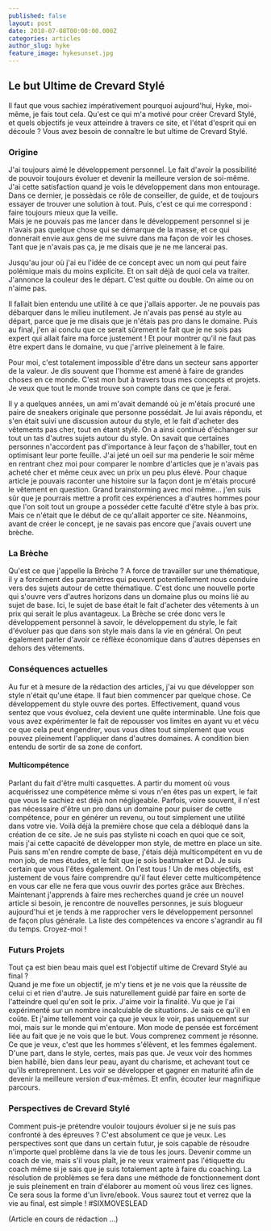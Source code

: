 ```yaml
---
published: false
layout: post
date: 2018-07-08T00:00:00.000Z
categories: articles
author_slug: hyke
feature_image: hykesunset.jpg
---
```

## Le but Ultime de Crevard Stylé

Il faut que vous sachiez impérativement pourquoi aujourd'hui, Hyke, moi-même, je fais tout cela.
Qu'est ce qui m'a motivé pour créer Crevard Stylé, et quels objectifs je veux atteindre à travers ce site, et l'état d'esprit qui en découle ?
Vous avez besoin de connaître le but ultime de Crevard Stylé.

### Origine 

J'ai toujours aimé le développement personnel. Le fait d'avoir la possibilité de pouvoir toujours évoluer et devenir la meilleure version de soi-même. J'ai cette satisfaction quand je vois le développement dans mon entourage. Dans ce dernier, je possèdais ce rôle de conseiller, de guide, et de toujours essayer de trouver une solution à tout. Puis, c'est ce qui me correspond : faire toujours mieux que la veille.  
Mais je ne pouvais pas me lancer dans le développement personnel si je n'avais pas quelque chose qui se démarque de la masse, et ce qui donnerait envie aux gens de me suivre dans ma façon de voir les choses. Tant que je n'avais pas ça, je me disais que je ne me lancerai pas.  

Jusqu'au jour où j'ai eu l'idée de ce concept avec un nom qui peut faire polémique mais du moins explicite. Et on sait déjà de quoi cela va traiter. J'annonce la couleur des le départ. C'est quitte ou double. On aime ou on n'aime pas.  

Il fallait bien entendu une utilité à ce que j'allais apporter. Je ne pouvais pas débarquer dans le milieu inutilement. Je n'avais pas pensé au style au départ, parce que je me disais que je n'étais pas pro dans le domaine. Puis au final, j'en ai conclu que ce serait sûrement le fait que je ne sois pas expert qui allait faire ma force justement ! Et pour montrer qu'il ne faut pas être expert dans le domaine, vu que j'arrive pleinement à le faire.

Pour moi, c'est totalement impossible d'être dans un secteur sans apporter de la valeur. Je dis souvent que l'homme est amené à faire de grandes choses en ce monde. C'est mon but à travers tous mes concepts et projets. Je veux que tout le monde trouve son compte dans ce que je ferai.  

Il y a quelques années, un ami m'avait demandé où je m'étais procuré une paire de sneakers originale que personne possédait. Je lui avais répondu, et s'en était suivi une discussion autour du style, et le fait d'acheter des vêtements pas cher, tout en étant stylé. On a ainsi continué d'échanger sur tout un tas d'autres sujets autour du style. On savait que certaines personnes n'accordent pas d'importance à leur façon de s'habiller, tout en optimisant leur porte feuille.
J'ai jeté un oeil sur ma penderie le soir même en rentrant chez moi pour comparer le nombre d'articles que je n'avais pas acheté cher et même ceux avec un prix un peu plus élevé. Pour chaque article je pouvais raconter une histoire sur la façon dont je m'étais procuré le vêtement en question.
Grand brainstorming avec moi même... j'en suis sûr que je pourrais mettre a profit ces expériences a d'autres hommes pour que l'on soit tout un groupe a posséder cette faculté d'être style à bas prix. Mais ce n'était que le début de ce qu'allait apporter ce site. Néanmoins, avant de créer le concept, je ne savais pas encore que j'avais ouvert une brèche. 

### La Brèche

Qu'est ce que j'appelle la Brèche ?  A force de travailler sur une thématique, il y a forcément des paramètres qui peuvent potentiellement nous conduire vers des sujets autour de cette thématique. C'est donc une nouvelle porte qui s'ouvre vers d'autres horizons dans un domaine plus ou moins lié au sujet de base. Ici, le sujet de base était le fait d'acheter des vêtements à un prix qui serait le plus avantageux. La Brèche se crée donc vers le développement personnel à savoir, le développement du style, le fait d'évoluer pas que dans son style mais dans la vie en général. On peut également parler d'avoir ce réflèxe économique dans d'autres dépenses en dehors des vêtements.  

### Conséquences actuelles

Au fur et à mesure de la rédaction des articles, j'ai vu que développer son style n'était qu'une étape. Il faut bien commencer par quelque chose. Ce développement du style ouvre des portes. Effectivement, quand vous sentez que vous évoluez, cela devient une quête interminable. Une fois que vous avez expérimenter le fait de repousser vos limites en ayant vu et vécu ce que cela peut engendrer, vous vous dites tout simplement que vous pouvez pleinement l'appliquer dans d'autres domaines. A condition bien entendu de sortir de sa zone de confort.

#### Multicompétence
Parlant du fait d'être multi casquettes. A partir du moment où vous acquérissez une compétence même si vous n'en êtes pas un expert, le fait que vous le sachiez est déjà non négligeable. Parfois, voire souvent, il n'est pas nécessaire d'être un pro dans un domaine pour puiser de cette compétence, pour en générer un revenu, ou tout simplement une utilité dans votre vie.
Voilà déjà la première chose que cela a débloqué dans la création de ce site. Je ne suis pas styliste ni coach en quoi que ce soit, mais j'ai cette capacité de développer mon style, de mettre en place un site. Puis sans m'en rendre compte de base, j'étais déjà multicompétent en vu de mon job, de mes études, et le fait que je sois beatmaker et DJ. Je suis certain que vous l'êtes également. On l'est tous ! Un de mes objectifs, est justement de vous faire comprendre qu'il faut élever cette multicompétence en vous car elle ne fera que vous ouvrir des portes grâce aux Brèches.
Maintenant j'apprends à faire mes recherches quand je crée un nouvel article si besoin, je rencontre de nouvelles personnes, je suis blogueur aujourd'hui et je tends à me rapprocher vers le développement personnel de façon plus générale. La liste des compétences va encore s'agrandir au fil du temps. Croyez-moi !

### Futurs Projets

Tout ça est bien beau mais quel est l'objectif ultime de Crevard Stylé au final ?  
Quand je me fixe un objectif, je m'y tiens et je ne vois que la réussite de celui ci et rien d'autre. Je suis naturellement guidé par faire en sorte de l'atteindre quel qu'en soit le prix. J'aime voir la finalité. Vu que je l'ai expérimenté sur un nombre incalculable de situations. Je sais ce qu'il en coûte. Et j'aime tellement voir ça que je veux le voir, pas uniquement sur moi, mais sur le monde qui m'entoure. Mon mode de pensée est forcément liée au fait que je ne vois que le but. Vous comprenez comment je résonne.
Ce que je veux, c'est que les hommes s'élèvent, et les femmes également. D'une part, dans le style, certes, mais pas que. Je veux voir des hommes bien habillé, bien dans leur peau, ayant du charisme, et achevant tout ce qu'ils entreprennent. Les voir se développer et gagner en maturité afin de devenir la meilleure version d'eux-mêmes. Et enfin, écouter leur magnifique parcours.

### Perspectives de Crevard Stylé

Comment puis-je prétendre vouloir toujours évoluer si je ne suis pas confronté à des épreuves ? C'est absolument ce que je veux. Les perspectives sont que dans un certain futur, je sois capable de résoudre n'importe quel problème dans la vie de tous les jours. Devenir comme un coach de vie, mais s'il vous plaît, je ne veux vraiment pas l'étiquette du coach même si je sais que je suis totalement apte à faire du coaching. La résolution de problèmes se fera dans une méthode de fonctionnement dont je suis pleinement en train d'élaborer au moment où vous lirez ces lignes. Ce sera sous la forme d'un livre/ebook. Vous saurez tout et verrez que la vie au final, est simple ! #SIXMOVESLEAD


(Article en cours de rédaction ...)
